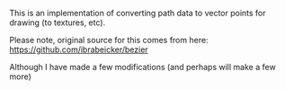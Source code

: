 This is an implementation of converting path data to vector points for drawing (to textures, etc).

Please note, original source for this comes from here:
https://github.com/ibrabeicker/bezier

Although I have made a few modifications (and perhaps will make a few more)